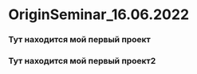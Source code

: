 # OriginSeminar_16.06.2022
### Тут находится мой первый проект
### Тут находится мой первый проект2
